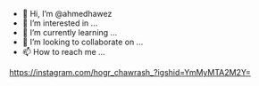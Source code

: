- 👋 Hi, I’m @ahmedhawez
- 👀 I’m interested in ...
- 🌱 I’m currently learning ...
- 💞️ I’m looking to collaborate on ...
- 📫 How to reach me ...

<!---
ahmedhawez/ahmedhawez is a ✨ special ✨ repository because its `README.md` (this file) appears on your GitHub profile.
You can click the Preview link to take a look at your changes.
--->
https://instagram.com/hogr_chawrash_?igshid=YmMyMTA2M2Y=

